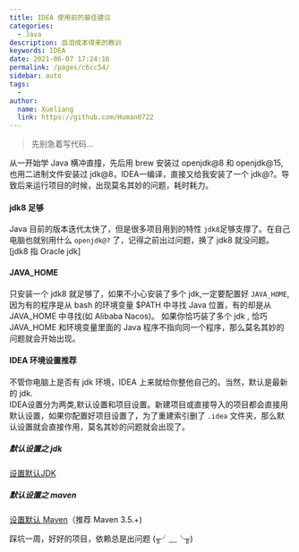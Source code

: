 ```yaml
---
title: IDEA 使用前的最佳建议
categories: 
  - Java
description: 血泪成本得来的教训
keywords: IDEA
date: 2021-06-07 17:24:16
permalink: /pages/c6cc54/
sidebar: auto
tags: 
  - 
author: 
  name: Xueliang
  link: https://github.com/Human0722
---
```

> 先别急着写代码...  

从一开始学 Java 横冲直撞，先后用 brew 安装过 openjdk@8 和 openjdk@15, 也用二进制文件安装过 jdk@8，IDEA一编译，直接又给我安装了一个 jdk@?。导致后来运行项目的时候，出现莫名其妙的问题，耗时耗力。  
#### jdk8 足够
Java 目前的版本迭代太快了，但是很多项目用到的特性 `jdk8`足够支撑了。在自己电脑也就别用什么 `openjdk@?` 了，记得之前出过问题，换了 jdk8 就没问题。[jdk8 指 Oracle jdk]  
#### JAVA_HOME
只安装一个 jdk8 就足够了，如果不小心安装了多个 jdk,一定要配置好 `JAVA_HOME`, 因为有的程序是从 bash 的环境变量 $PATH 中寻找 Java 位置，有的却是从 JAVA_HOME 中寻找(如 Alibaba Nacos)。 如果你恰巧装了多个 jdk , 恰巧 JAVA_HOME 和环境变量里面的 Java 程序不指向同一个程序，那么莫名其妙的问题就会开始出现。
#### IDEA 环境设置推荐
不管你电脑上是否有 jdk 环境，IDEA 上来就给你整他自己的。当然，默认是最新的 jdk.  
IDEA设置分为两类,默认设置和项目设置。新建项目或直接导入的项目都会直接用默认设置，如果你配置好项目设置了，为了重建索引删了 `.idea` 文件夹，那么默认设置就会直接作用，莫名其妙的问题就会出现了。  
##### 默认设置之 jdk
<a href="https://www.cnblogs.com/zhangchengzi/p/9865232.html">设置默认JDK</a>  

##### 默认设置之 maven
<a href="https://www.cnblogs.com/zhangchengzi/p/9865100.html">设置默认 Maven</a>（推荐 Maven 3.5.+)

踩坑一周，好好的项目，依赖总是出问题 
(╥╯﹏╰╥) 
